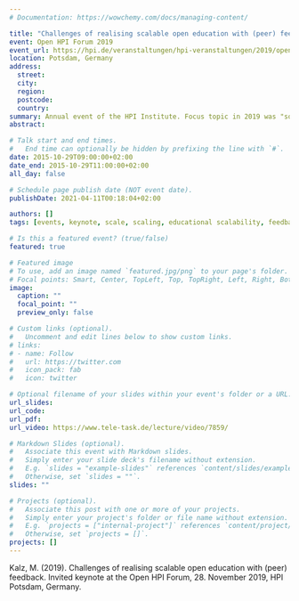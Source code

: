 ```yaml
---
# Documentation: https://wowchemy.com/docs/managing-content/

title: "Challenges of realising scalable open education with (peer) feedback"
event: Open HPI Forum 2019
event_url: https://hpi.de/veranstaltungen/hpi-veranstaltungen/2019/openhpi-forum-2019.html
location: Potsdam, Germany
address:
  street:
  city:
  region:
  postcode:
  country:
summary: Annual event of the HPI Institute. Focus topic in 2019 was "social learning".
abstract:

# Talk start and end times.
#   End time can optionally be hidden by prefixing the line with `#`.
date: 2015-10-29T09:00:00+02:00
date_end: 2015-10-29T11:00:00+02:00
all_day: false

# Schedule page publish date (NOT event date).
publishDate: 2021-04-11T00:18:04+02:00

authors: []
tags: [events, keynote, scale, scaling, educational scalability, feedback, peer-feedback]

# Is this a featured event? (true/false)
featured: true

# Featured image
# To use, add an image named `featured.jpg/png` to your page's folder. 
# Focal points: Smart, Center, TopLeft, Top, TopRight, Left, Right, BottomLeft, Bottom, BottomRight.
image:
  caption: ""
  focal_point: ""
  preview_only: false

# Custom links (optional).
#   Uncomment and edit lines below to show custom links.
# links:
# - name: Follow
#   url: https://twitter.com
#   icon_pack: fab
#   icon: twitter

# Optional filename of your slides within your event's folder or a URL.
url_slides: 
url_code:
url_pdf:
url_video: https://www.tele-task.de/lecture/video/7859/

# Markdown Slides (optional).
#   Associate this event with Markdown slides.
#   Simply enter your slide deck's filename without extension.
#   E.g. `slides = "example-slides"` references `content/slides/example-slides.md`.
#   Otherwise, set `slides = ""`.
slides: ""

# Projects (optional).
#   Associate this post with one or more of your projects.
#   Simply enter your project's folder or file name without extension.
#   E.g. `projects = ["internal-project"]` references `content/project/deep-learning/index.md`.
#   Otherwise, set `projects = []`.
projects: []
---
```

Kalz, M. (2019). Challenges of realising scalable open education with (peer) feedback. Invited keynote at the Open HPI Forum, 28. November 2019, HPI Potsdam, Germany.